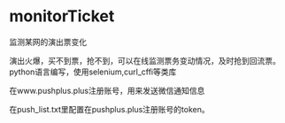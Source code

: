 # monitorTicket
监测某网的演出票变化

演出火爆，买不到票，抢不到，可以在线监测票务变动情况，及时抢到回流票。
python语言编写，使用selenium,curl_cffi等类库

在www.pushplus.plus注册账号，用来发送微信通知信息

在push_list.txt里配置在pushplus.plus注册账号的token。




